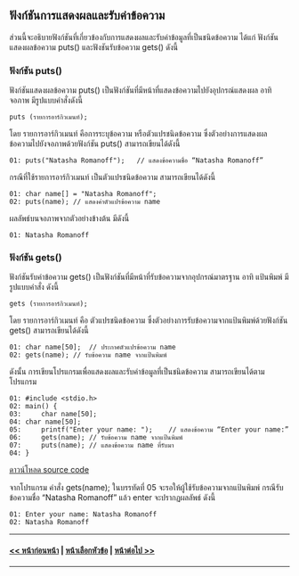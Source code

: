 ## ฟังก์ชันการแสดงผลและรับค่าข้อความ

ส่วนนี้จะอธิบายฟังก์ชันที่เกี่ยวข้องกับการแสดงผลและรับค่าข้อมูลที่เป็นชนิดข้อความ ได้แก่ ฟังก์ชันแสดงผลข้อความ puts() และฟังชันรับข้อความ gets() ดังนี้

### ฟังก์ชัน puts()
ฟังก์ชันแสดงผลข้อความ puts() เป็นฟังก์ชันที่มีหน้าที่แสดงข้อความไปยังอุปกรณ์แสดงผล อาทิ จอภาพ มีรูปแบบคำสั่งดังนี้

```
puts (รายการอาร์กิวเมนท์);
```

โดย รายการอาร์กิวเมนท์ คือการระบุข้อความ หรือตัวแปรชนิดข้อความ ซึ่งตัวอย่างการแสดงผลข้อความไปยังจอภาพด้วยฟังก์ชัน puts() สามารถเขียนได้ดังนี้

```
01:	puts("Natasha Romanoff");	// แสดงข้อความชื่อ “Natasha Romanoff”
```

กรณีที่ใช้รายการอาร์กิวเมนท์ เป็นตัวแปรชนิดข้อความ สามารถเขียนได้ดังนี้

```
01:	char name[] = "Natasha Romanoff";	
02:	puts(name);	// แสดงค่าตัวแปรข้อความ name
```

ผลลัพธ์บนจอภาพจากตัวอย่างข้างต้น มีดังนี้

```
01:	Natasha Romanoff
```

### ฟังก์ชัน gets()
ฟังก์ชันรับค่าข้อความ gets() เป็นฟังก์ชันที่มีหน้าที่รับข้อความจากอุปกรณ์มาตรฐาน อาทิ แป้นพิมพ์ มีรูปแบบคำสั่ง ดังนี้

```
gets (รายการอาร์กิวเมนท์);
```

โดย รายการอาร์กิวเมนท์ คือ ตัวแปรชนิดข้อความ ซึ่งตัวอย่างการรับข้อความจากแป้นพิมพ์ด้วยฟังก์ชัน gets() สามารถเขียนได้ดังนี้

```
01:	char name[50];	// ประกาศตัวแปรข้อความ name
02:	gets(name);	// รับข้อความ name จากแป้นพิมพ์
```

ดังนั้น การเขียนโปรแกรมเพื่อแสดงผลและรับค่าข้อมูลที่เป็นชนิดข้อความ สามารถเขียนได้ตามโปรแกรม

```
01:	#include <stdio.h>
02:	main() {     
03:	    char name[50];
04:	char name[50];	
05:	    printf("Enter your name: ");	// แสดงข้อความ “Enter your name:”
06:	    gets(name);	// รับข้อความ name จากแป้นพิมพ์
07:	    puts(name);	// แสดงข้อความ name ที่รับมา
04:	}	
```
[ดาวน์โหลด source code](src/ch05_04.cpp) 

จากโปรแกรม คำสั่ง gets(name); ในบรรทัดที่ 05 จะรอให้ผู้ใช้รับข้อความจากแป้นพิมพ์ กรณีรับข้อความชื่อ “Natasha Romanoff” แล้ว enter จะปรากฏผลลัพธ์ ดังนี้

```
01:	Enter your name: Natasha Romanoff
02:	Natasha Romanoff
```
---
#### [<< หน้าก่อนหน้า](0502.md) | [หน้าเลือกหัวข้อ](README.md) | [หน้าต่อไป >>](0504.md)
---
